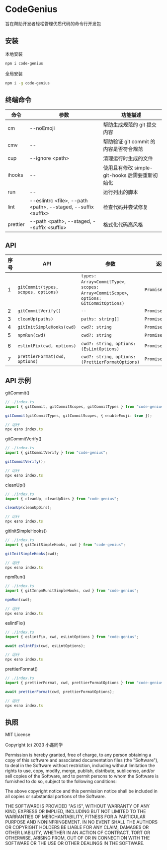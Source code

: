 # CodeGenius

旨在帮助开发者轻松管理优质代码的命令行开发包

## 安装

本地安装

```bash
npm i code-genius
```

全局安装

```bash
npm i -g code-genius
```

## 终端命令

| 命令     | 参数                                                                | 功能描述                                       |
| -------- | ------------------------------------------------------------------- | ---------------------------------------------- |
| cm       | --noEmoji                                                           | 帮助生成规范的 git 提交内容                    |
| cmv      | --                                                                  | 帮助验证 git commit 的内容是否符合规范         |
| cup      | --ignore \<path\>                                                   | 清理运行时生成的文件                           |
| ihooks   | --                                                                  | 使用且有修改 simple-git-hooks 后需要重新初始化 |
| run      | --                                                                  | 运行列出的脚本                                 |
| lint     | --eslintrc \<file\>, --path \<path\>, --staged, --suffix \<suffix\> | 检查代码并尝试修复                             |
| prettier | --path \<path\>, --staged, --suffix \<suffix\>                      | 格式化代码高风格                               |

## API

| 序号 | API                                 | 参数                                                                                   | 返回            |
| ---- | ----------------------------------- | -------------------------------------------------------------------------------------- | --------------- |
| 1    | `gitCommit(types, scopes, options)` | `types: Array<CommitType>`, `scopes: Array<CommitScope>`, `options: GitCommitOptions)` | `Promise<void>` |
| 2    | `gitCommitVerify()`                 | `--`                                                                                   | `Promise<void>` |
| 3    | `cleanUp(paths)`                    | `paths: string[]`                                                                      | `Promise<void>` |
| 4    | `gitInitSimpleHooks(cwd)`           | `cwd?: string`                                                                         | `Promise<void>` |
| 5    | `npmRun(cwd)`                       | `cwd?: string`                                                                         | `Promise<void>` |
| 6    | `eslintFix(cwd, options)`           | `cwd?: string`,` options:(EsLintOptions)`                                              | `Promise<void>` |
| 7    | `prettierFormat(cwd, options)`           | `cwd?: string`,` options:(PrettierFormatOptions)`                                              | `Promise<void>` |

## API 示例

gitCommit()

```typescript
// ./index.ts
import { gitCommit, gitCommitScopes, gitCommitTypes } from "code-genius";

gitCommit(gitCommitTypes, gitCommitScopes, { enableEmoji: true });

// 运行
npx esno index.ts
```

gitCommitVerify()

```typescript
// ./index.ts
import { gitCommitVerify } from "code-genius";

gitCommitVerify();

// 运行
npx esno index.ts
```

cleanUp()

```typescript
// ./index.ts
import { cleanUp, cleanUpDirs } from "code-genius";

cleanUp(cleanUpDirs);

// 运行
npx esno index.ts
```

gitInitSimpleHooks()

```typescript
// ./index.ts
import { gitInitSimpleHooks, cwd } from "code-genius";

gitInitSimpleHooks(cwd);

// 运行
npx esno index.ts
```

npmRun()

```typescript
// ./index.ts
import { gitInnpmRunitSimpleHooks, cwd } from "code-genius";

npmRun(cwd);

// 运行
npx esno index.ts
```

eslintFix()

```typescript
// ./index.ts
import { eslintFix, cwd, esLintOptions } from "code-genius";

await eslintFix(cwd, esLintOptions);

// 运行
npx esno index.ts
```

prettierFormat()

```typescript
// ./index.ts
import { prettierFormat, cwd, prettierFormatOptions } from "code-genius";

await prettierFormat(cwd, prettierFormatOptions);

// 运行
npx esno index.ts
```

## 执照

MIT License

Copyright (c) 2023 小鑫同学

Permission is hereby granted, free of charge, to any person obtaining a copy
of this software and associated documentation files (the "Software"), to deal
in the Software without restriction, including without limitation the rights
to use, copy, modify, merge, publish, distribute, sublicense, and/or sell
copies of the Software, and to permit persons to whom the Software is
furnished to do so, subject to the following conditions:

The above copyright notice and this permission notice shall be included in all
copies or substantial portions of the Software.

THE SOFTWARE IS PROVIDED "AS IS", WITHOUT WARRANTY OF ANY KIND, EXPRESS OR
IMPLIED, INCLUDING BUT NOT LIMITED TO THE WARRANTIES OF MERCHANTABILITY,
FITNESS FOR A PARTICULAR PURPOSE AND NONINFRINGEMENT. IN NO EVENT SHALL THE
AUTHORS OR COPYRIGHT HOLDERS BE LIABLE FOR ANY CLAIM, DAMAGES OR OTHER
LIABILITY, WHETHER IN AN ACTION OF CONTRACT, TORT OR OTHERWISE, ARISING FROM,
OUT OF OR IN CONNECTION WITH THE SOFTWARE OR THE USE OR OTHER DEALINGS IN THE
SOFTWARE.
